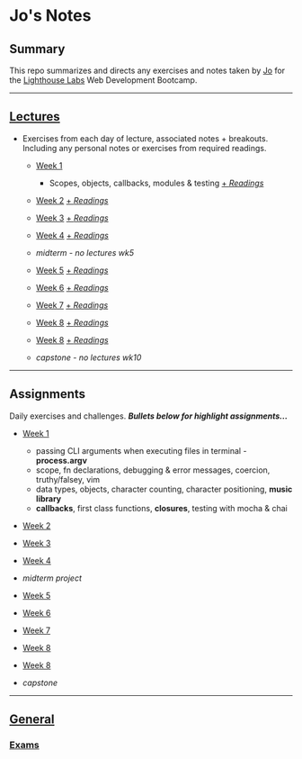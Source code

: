 # Jo's Notes

## Summary

This repo summarizes and directs any exercises and notes taken by [Jo](https://github.com/jo-wood) for the [Lighthouse Labs](https://www.lighthouselabs.ca/?gclid=Cj0KCQjwla7nBRDxARIsADll0kAybI54hq52Y4yU4WDbpCPcz4NLTjkOhvP9RS5zDGFPMSMaEILQo8oaAhsYEALw_wcB) Web Development Bootcamp.

---

## [Lectures](/lighthouse-lectures)

* Exercises from each day of lecture, associated notes + breakouts. Including any personal notes or exercises from required readings.

  * [Week 1](/lighthouse-lectures/week1)
    * Scopes, objects, callbacks, modules & testing [+ *Readings*](/lighthouse-readings/wk1.md)
    
  * [Week 2](/lighthouse-lectures/week2) [+ *Readings*](/lighthouse-readings/wk2.md)
  * [Week 3](/lighthouse-lectures/week3) [+ *Readings*](/lighthouse-readings/wk3.md)
  * [Week 4](/lighthouse-lectures/week4) [+ *Readings*](/lighthouse-readings/wk4.md)
  * *midterm - no lectures wk5*
  * [Week 5](/lighthouse-lectures/week5) [+ *Readings*](/lighthouse-readings/wk5.md)
  * [Week 6](/lighthouse-lectures/week6) [+ *Readings*](/lighthouse-readings/wk6.md)
  * [Week 7](/lighthouse-lectures/week7) [+ *Readings*](/lighthouse-readings/wk7.md)
  * [Week 8](/lighthouse-lectures/week8) [+ *Readings*](/lighthouse-readings/wk8.md)
  * [Week 8](/lighthouse-lectures/week9) [+ *Readings*](/lighthouse-readings/wk9.md)
  * *capstone - no lectures wk10*

---
## Assignments

Daily exercises and challenges. ***Bullets below for highlight assignments...***

  * [Week 1](/lighthouse-assignments-week1)
    * passing CLI arguments when executing files in terminal -  **process.argv**  
    * scope, fn declarations, debugging & error messages, coercion, truthy/falsey, vim
    * data types, objects, character counting, character positioning, **music library**
    * **callbacks**, first class functions, **closures**, testing with mocha & chai

  * [Week 2](/lighthouse-assignments-week2)
  * [Week 3](/lighthouse-assignments-week3)
  * [Week 4](/lighthouse-assignments-week4)
  * *midterm project*
  * [Week 5](/lighthouse-assignments-week5)
  * [Week 6](/lighthouse-assignments-week6)
  * [Week 7](/lighthouse-assignments-week7)
  * [Week 8](/lighthouse-assignments-week8)
  * [Week 8](/lighthouse-assignments-week9)
  
  * *capstone*
---
## [General](/lighthouse-labs/general-lighthouse)

### [Exams](/lighthouse-labs/exams)